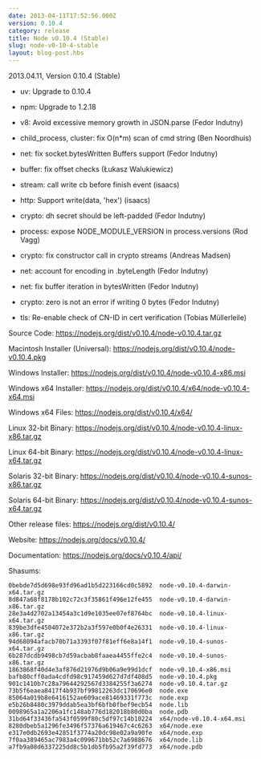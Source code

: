 ```yaml
---
date: 2013-04-11T17:52:56.000Z
version: 0.10.4
category: release
title: Node v0.10.4 (Stable)
slug: node-v0-10-4-stable
layout: blog-post.hbs
---
```


2013.04.11, Version 0.10.4 (Stable)

- uv: Upgrade to 0.10.4

- npm: Upgrade to 1.2.18

- v8: Avoid excessive memory growth in JSON.parse (Fedor Indutny)

- child_process, cluster: fix O(n\*m) scan of cmd string (Ben Noordhuis)

- net: fix socket.bytesWritten Buffers support (Fedor Indutny)

- buffer: fix offset checks (Łukasz Walukiewicz)

- stream: call write cb before finish event (isaacs)

- http: Support write(data, 'hex') (isaacs)

- crypto: dh secret should be left-padded (Fedor Indutny)

- process: expose NODE_MODULE_VERSION in process.versions (Rod Vagg)

- crypto: fix constructor call in crypto streams (Andreas Madsen)

- net: account for encoding in .byteLength (Fedor Indutny)

- net: fix buffer iteration in bytesWritten (Fedor Indutny)

- crypto: zero is not an error if writing 0 bytes (Fedor Indutny)

- tls: Re-enable check of CN-ID in cert verification (Tobias Müllerleile)

Source Code: https://nodejs.org/dist/v0.10.4/node-v0.10.4.tar.gz

Macintosh Installer (Universal): https://nodejs.org/dist/v0.10.4/node-v0.10.4.pkg

Windows Installer: https://nodejs.org/dist/v0.10.4/node-v0.10.4-x86.msi

Windows x64 Installer: https://nodejs.org/dist/v0.10.4/x64/node-v0.10.4-x64.msi

Windows x64 Files: https://nodejs.org/dist/v0.10.4/x64/

Linux 32-bit Binary: https://nodejs.org/dist/v0.10.4/node-v0.10.4-linux-x86.tar.gz

Linux 64-bit Binary: https://nodejs.org/dist/v0.10.4/node-v0.10.4-linux-x64.tar.gz

Solaris 32-bit Binary: https://nodejs.org/dist/v0.10.4/node-v0.10.4-sunos-x86.tar.gz

Solaris 64-bit Binary: https://nodejs.org/dist/v0.10.4/node-v0.10.4-sunos-x64.tar.gz

Other release files: https://nodejs.org/dist/v0.10.4/

Website: https://nodejs.org/docs/v0.10.4/

Documentation: https://nodejs.org/docs/v0.10.4/api/

Shasums:

```
0bebde7d5d698e93fd96ad1b5d223166cd0c5892  node-v0.10.4-darwin-x64.tar.gz
8d847a68f8178b102c72c3f35861f496e12fe455  node-v0.10.4-darwin-x86.tar.gz
28e3a4d2702a13454a3c1d9e1035ee07ef8764bc  node-v0.10.4-linux-x64.tar.gz
839be3dfe4504072e372b2a3f597e0b0f4e26331  node-v0.10.4-linux-x86.tar.gz
94d68094afacb70b71a3393f07f81eff6e8a14f1  node-v0.10.4-sunos-x64.tar.gz
6b287dcdb9498cb7d59acbab8faaea4455ffe2c4  node-v0.10.4-sunos-x86.tar.gz
1863868f40d4e3af876d21976d9b06a9e99d1dcf  node-v0.10.4-x86.msi
bafb80cff0ada4cdfd98c917459d627d7df408d5  node-v0.10.4.pkg
901c1410b7c28a79644292567d3384255f3a6274  node-v0.10.4.tar.gz
73b5f6eaea8417f4b937bf99812263dc170696e0  node.exe
85064a019b8e6416152ae609ace81469331f773c  node.exp
e5b26b8480c3979ddab5ea3bf6bfb0fbef9ecb54  node.lib
0098965a1a2206a1fc148ab776d182018b80d0ba  node.pdb
31bd64f33436fa543f0599f80c5df97c14b10224  x64/node-v0.10.4-x64.msi
8280dbeb5a1296fe3496f57376a619467c4c6263  x64/node.exe
e317e0db2693e42851f3774a20dc98e02a9a90fe  x64/node.exp
7f0aa389465ac7983a4c099671bb52c7a6988676  x64/node.lib
a7fb9a08d6337225dd8c5b1db5fb95a2f39fd773  x64/node.pdb
```
